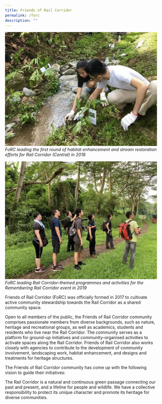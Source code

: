 ```yaml
---
title: Friends of Rail Corridor
permalink: /forc
description: ""
---
```

![Alt text for image on Isomer site](/images/FoRC.jpg)
*FoRC leading the first round of habitat
enhancement and stream restoration efforts
for Rail Corridor (Central) in 2018*

![Alt text for image on Isomer site](/images/FoRC%202.png)
*FoRC leading Rail Corridor-themed programmes and
activities for the Remembering Rail Corridor event in 2019*


Friends of Rail Corridor (FoRC) was officially formed in 2017 to cultivate active community stewardship towards the Rail Corridor as a shared community space.

Open to all members of the public, the Friends of Rail Corridor community comprises passionate members from diverse backgrounds, such as nature, heritage and recreational groups, as well as academics, students and residents who live near the Rail Corridor. The community serves as a platform for ground-up initiatives and community-organised activities to activate spaces along the Rail Corridor. Friends of Rail Corridor also works closely with agencies to contribute to the development of community involvement, landscaping work, habitat enhancement, and designs and treatments for heritage structures.

The Friends of Rail Corridor community has come up with the following vision to guide their initiatives:

The Rail Corridor is a natural and continuous green passage connecting our past and present, and a lifeline for people and wildlife. We have a collective responsibility to protect its unique character and promote its heritage for diverse communities.